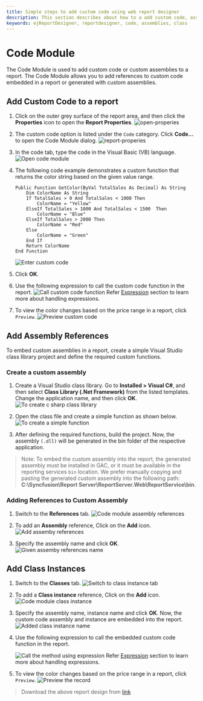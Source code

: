 ```yaml
---
title: Simple steps to add custom code using web report designer
description: This section describes about how to a add custom code, assembly references using Bold Report Designer
keywords: ejReportDesigner, reportdesigner, code, assemblies, class
---
```


# Code Module

The Code Module is used to add custom code or custom assemblies to a report. The Code Module allows you to add references to custom code embedded in a report or generated with custom assemblies.

## Add Custom Code to a report

1. Click on the outer grey surface of the report area, and then click the **Properties** icon to open the **Report Properties**.
    ![open-properies](/static/assets/on-premise/images/report-designer/compose-report/unit-switcher/open-properties.png '#width=400px')
2. The custom code option is listed under the `Code` category. Click **Code...** to open the Code Module dialog.
    ![report-properies](/static/assets/on-premise/images/report-designer/compose-report/unit-switcher/report-properties.png)
3. In the code tab, type the code in the Visual Basic (VB) language.
    ![Open code module](/static/assets/on-premise/images/report-designer/compose-report/code-module/open-code-module.png '#width=350px')
4. The following code example demonstrates a custom function that returns the color string based on the given value range.

    ```basic
    Public Function GetColor(ByVal TotalSales As Decimal) As String
        Dim ColorName As String
        If TotalSales > 0 And TotalSales < 1000 Then
            ColorName = "Yellow"
        ElseIf TotalSales > 1000 And TotalSales < 1500  Then
            ColorName = "Blue"
        ElseIf TotalSales > 2000 Then
            ColorName = "Red"
        Else
            ColorName = "Green"
        End If
        Return ColorName
    End Function
    ```

    ![Enter custom code](/static/assets/on-premise/images/report-designer/compose-report/code-module/code-section.png '#width=350px')
5. Click **OK**.
6. Use the following expression to call the custom code function in the report.
    ![Call custom code function](/static/assets/on-premise/images/report-designer/compose-report/code-module/custom-code-expression.png '#width=400px')
    Refer [Expression](./../../compose-report/expressions/) section to learn more about handling expressions.
7. To view the color changes based on the price range in a report, click `Preview`.
   ![Preview custom code](/static/assets/on-premise/images/report-designer/compose-report/code-module/custom-code-preview.png '#width=450px')

## Add Assembly References

To embed custom assemblies in a report, create a simple Visual Studio class library project and define the required custom functions.

### Create a custom assembly

1. Create a Visual Studio class library. Go to **Installed > Visual C#**, and then select **Class Library (.Net Framework)** from the listed templates. Change the application name, and then click **OK**.
   ![To create c sharp class library](/static/assets/on-premise/images/report-designer/compose-report/code-module/assembly-references.png '#width=450px')

2. Open the class file and create a simple function as shown below.
   ![To create a simple function](/static/assets/on-premise/images/report-designer/compose-report/code-module/add-references.png)

3. After defining the required functions, build the project. Now, the assembly `(.dll)` will be generated in the bin folder of the respective application.

> Note: To embed the custom assembly into the report, the generated assembly must be installed in GAC, or it must be available in the reporting services `bin` location. We prefer manually copying and pasting the generated custom assembly into the following path: **C:\Syncfusion\Report Server\ReportServer.Web\ReportService\bin**.

### Adding References to Custom Assembly

1. Switch to the **References** tab.
   ![Code module assembly references](/static/assets/on-premise/images/report-designer/compose-report/code-module/references-tab.png '#width=350px')

2. To add an **Assembly** reference, Click on the **Add** icon.
   ![Add assemby references](/static/assets/on-premise/images/report-designer/compose-report/code-module/reference-add-icon.png '#width=350px')

3. Specify the assembly name and click **OK**.
   ![Given assemby references name](/static/assets/on-premise/images/report-designer/compose-report/code-module/assembly-reference-name.png '#width=350px')

## Add Class Instances

1. Switch to the **Classes** tab.
    ![Switch to class instance tab](/static/assets/on-premise/images/report-designer/compose-report/code-module/classinstance-tab.png '#width=350px')

2. To add a **Class instance** reference, Click on the **Add** icon.
    ![Code module class instance](/static/assets/on-premise/images/report-designer/compose-report/code-module/listed-class-instance.png '#width=350px')

3. Specify the assembly name, instance name and click **OK**. Now, the custom code assembly and instance are embedded into the report.
    ![Added class instance name](/static/assets/on-premise/images/report-designer/compose-report/code-module/added-class-instances.png '#width=350px')

4. Use the following expression to call the embedded custom code function in the report.

    ![Call the method using expression](/static/assets/on-premise/images/report-designer/compose-report/code-module/custom-assembly-expression.png '#width=350px')
    Refer [Expression](./../../compose-report/expressions/) section to learn more about handling expressions.

5. To view the color changes based on the price range in a report, click `Preview`.
    ![Preview the record](/static/assets/on-premise/images/report-designer/compose-report/code-module/custom-code-preview.png '#width=400px')

> Download the above report design from [link](https://github.com/boldreports/resources/tree/master/docs/report-designer/compose-report/code-module.rdl)